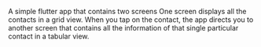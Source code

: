 A simple flutter app that contains two screens
One screen displays all the contacts in a grid view. 
When you tap on the contact, the app directs you to another screen that contains all the information of that single particular contact in a tabular view.
